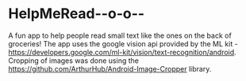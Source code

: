 # HelpMeRead--o-o--
A fun app to help people read small text like the ones on the back of groceries!
The app uses the google vision api provided by the ML kit -https://developers.google.com/ml-kit/vision/text-recognition/android.
Cropping of images was done using the https://github.com/ArthurHub/Android-Image-Cropper library.

